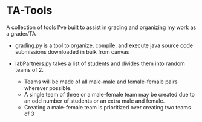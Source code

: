# TA-Tools
A collection of tools I've built to assist in grading and organizing my work as a grader/TA

* grading.py is a tool to organize, compile, and execute java source code submissions downloaded in bulk from canvas

* labPartners.py takes a list of students and divides them into random teams of 2. 
  * Teams will be made of all male-male and female-female pairs wherever possible. 
  * A single team of three or a male-female team may be created due to an odd number of students or an extra male and female. 
  * Creating a male-female team is prioritized over creating two teams of 3 
